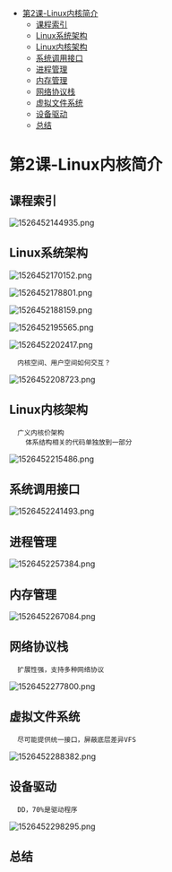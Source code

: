 <!-- TOC depthFrom:1 depthTo:6 withLinks:1 updateOnSave:1 orderedList:0 -->

- [第2课-Linux内核简介](#第2课-linux内核简介)
	- [课程索引](#课程索引)
	- [Linux系统架构](#linux系统架构)
	- [Linux内核架构](#linux内核架构)
	- [系统调用接口](#系统调用接口)
	- [进程管理](#进程管理)
	- [内存管理](#内存管理)
	- [网络协议栈](#网络协议栈)
	- [虚拟文件系统](#虚拟文件系统)
	- [设备驱动](#设备驱动)
	- [总结](#总结)

<!-- /TOC -->

# 第2课-Linux内核简介

## 课程索引

![1526452144935.png](image/1526452144935.png)

## Linux系统架构

![1526452170152.png](image/1526452170152.png)

![1526452178801.png](image/1526452178801.png)

![1526452188159.png](image/1526452188159.png)

![1526452195565.png](image/1526452195565.png)

![1526452202417.png](image/1526452202417.png)

      内核空间、用户空间如何交互？

![1526452208723.png](image/1526452208723.png)

## Linux内核架构

      广义内核价架构
        体系结构相关的代码单独放到一部分

![1526452215486.png](image/1526452215486.png)

## 系统调用接口

![1526452241493.png](image/1526452241493.png)

## 进程管理

![1526452257384.png](image/1526452257384.png)

## 内存管理

![1526452267084.png](image/1526452267084.png)

## 网络协议栈

      扩展性强，支持多种网络协议

![1526452277800.png](image/1526452277800.png)

## 虚拟文件系统

      尽可能提供统一接口，屏蔽底层差异VFS

![1526452288382.png](image/1526452288382.png)

## 设备驱动

      DD，70%是驱动程序

![1526452298295.png](image/1526452298295.png)


## 总结
